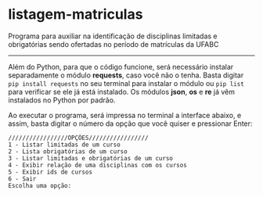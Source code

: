 # listagem-matriculas
Programa para auxiliar na identificação de disciplinas limitadas e obrigatórias sendo ofertadas no período de matrículas da UFABC

---

Além do Python, para que o código funcione, será necessário instalar separadamente o módulo **requests**, caso você não o tenha. Basta digitar ``` pip install requests ``` no seu terminal para instalar o módulo ou ``` pip list ``` para verificar se ele já está instalado. Os módulos **json**, **os** e **re** já vêm instalados no Python por padrão.

Ao executar o programa, será impressa no terminal a interface abaixo, e assim, basta digitar o número da opção que você quiser e pressionar Enter:

```
/////////////////OPÇÕES/////////////////
1 - Listar limitadas de um curso
2 - Lista obrigatórias de um curso
3 - Listar limitadas e obrigatórias de um curso
4 - Exibir relação de uma disciplinas com os cursos
5 - Exibir ids de cursos
6 - Sair
Escolha uma opção: 
```